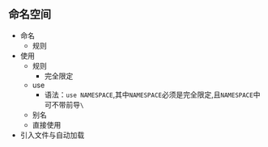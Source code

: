 ## 命名空间
* 命名
    * 规则
* 使用
    * 规则
        * 完全限定
    * use 
        * 语法：`use NAMESPACE`,其中`NAMESPACE`必须是完全限定,且`NAMESPACE`中可不带前导`\`
    * 别名
    * 直接使用
* 引入文件与自动加载